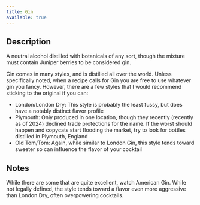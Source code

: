 ```yaml
---
title: Gin
available: true
---
```


## Description

A neutral alcohol distilled with botanicals of any sort, though the mixture must contain Juniper berries to be considered gin.

Gin comes in many styles, and is distilled all over the world. Unless specifically noted, when a recipe calls for Gin you are free to use whatever gin you fancy. However, there are a few styles that I would recommend sticking to the original if you can:

- London/London Dry: This style is probably the least fussy, but does have a notably distinct flavor profile
- Plymouth: Only produced in one location, though they recently (recently as of 2024) declined trade protections for the name. If the worst should happen and copycats start flooding the market, try to look for bottles distilled in Plymouth, England
- Old Tom/Tom: Again, while similar to London Gin, this style tends toward sweeter so can influence the flavor of your cocktail

## Notes

While there are some that are quite excellent, watch American Gin. While not legally defined, the style tends toward a flavor even more aggressive than London Dry, often overpowering cocktails.
